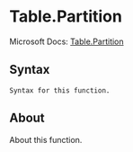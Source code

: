 ---
---

# Table.Partition

Microsoft Docs: [Table.Partition](https://docs.microsoft.com/en-us/powerquery-m/table-partition)

## Syntax

```powerquery-m
Syntax for this function.
```

## About

About this function.

